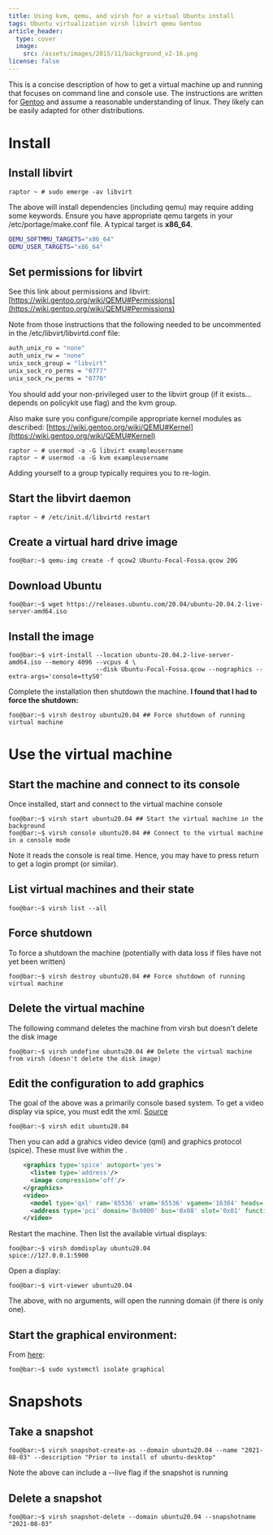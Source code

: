 ```yaml
---
title: Using kvm, qemu, and virsh for a virtual Ubuntu install
tags: Ubuntu virtualization virsh libvirt qemu Gentoo
article_header:
  type: cover
  image: 
    src: /assets/images/2015/11/background_v2-16.png
license: false
---
```


This is a concise description of how to get a virtual machine up
and running that focuses on command line and console use.  The
instructions are written for [Gentoo](https://www.gentoo.org) and
assume a reasonable understanding of linux. They likely can be easily
adapted for other distributions.

# Install

## Install libvirt

```console
raptor ~ # sudo emerge -av libvirt
```

The above will install dependencies (including qemu) may require
adding some keywords.  Ensure you have appropriate qemu targets in
your /etc/portage/make.conf file.  A typical target is **x86_64**.

```bash
QEMU_SOFTMMU_TARGETS="x86_64"
QEMU_USER_TARGETS="x86_64"
```

## Set permissions for libvirt

See this link about permissions and libvirt:
[https://wiki.gentoo.org/wiki/QEMU#Permissions](https://wiki.gentoo.org/wiki/QEMU#Permissions)

Note from those instructions that the following needed to be uncommented in the /etc/libvirt/libvirtd.conf file:

```bash
auth_unix_ro = "none"
auth_unix_rw = "none"
unix_sock_group = "libvirt"
unix_sock_ro_perms = "0777"
unix_sock_rw_perms = "0770"
```

You should add your non-privileged user to the libvirt group (if it
exists... depends on policykit use flag) and the kvm group.

Also make sure you configure/compile appropriate kernel modules as described:
[https://wiki.gentoo.org/wiki/QEMU#Kernel](https://wiki.gentoo.org/wiki/QEMU#Kernel)


```console
raptor ~ # usermod -a -G libvirt exampleusername
raptor ~ # usermod -a -G kvm exampleusername
```

Adding yourself to a group typically requires you to re-login.

## Start the libvirt daemon

```console
raptor ~ # /etc/init.d/libvirtd restart
```

## Create a virtual hard drive image

```console
foo@bar:~$ qemu-img create -f qcow2 Ubuntu-Focal-Fossa.qcow 20G
```

## Download Ubuntu

```console
foo@bar:~$ wget https://releases.ubuntu.com/20.04/ubuntu-20.04.2-live-server-amd64.iso
```

## Install the image

```console
foo@bar:~$ virt-install --location ubuntu-20.04.2-live-server-amd64.iso --memory 4096 --vcpus 4 \
                        --disk Ubuntu-Focal-Fossa.qcow --nographics --extra-args='console=ttyS0'
```

Complete the installation then shutdown the machine.  **I found that I had to force the shutdown:**

```console
foo@bar:~$ virsh destroy ubuntu20.04 ## Force shutdown of running virtual machine
```

# Use the virtual machine

## Start the machine and connect to its console

Once installed, start and connect to the virtual machine console

```console
foo@bar:~$ virsh start ubuntu20.04 ## Start the virtual machine in the background
foo@bar:~$ virsh console ubuntu20.04 ## Connect to the virtual machine in a console mode
```

Note it reads the console is real time.  Hence, you may have to press
return to get a login prompt (or similar).

## List virtual machines and their state

```console
foo@bar:~$ virsh list --all
```

## Force shutdown

To force a shutdown the machine (potentially with data loss if files
have not yet been written)

```console
foo@bar:~$ virsh destroy ubuntu20.04 ## Force shutdown of running virtual machine
```

## Delete the virtual machine

The following command deletes the machine from virsh but doesn't
delete the disk image

```console
foo@bar:~$ virsh undefine ubuntu20.04 ## Delete the virtual machine from virsh (doesn't delete the disk image)
```

## Edit the configuration to add graphics

The goal of the above was a primarily console based system. To get a
video display via spice, you must edit the
xml. [Source](https://people.freedesktop.org/~teuf/spice-doc/html/ch02s03.html)

```console
foo@bar:~$ virsh edit ubuntu20.04 
```

Then you can add a grahics video device (qml) and graphics protocol (spice).  These must live within the <device></device>.

```xml
    <graphics type='spice' autoport='yes'>
      <listen type='address'/>
      <image compression='off'/>
    </graphics>
    <video>
      <model type='qxl' ram='65536' vram='65536' vgamem='16384' heads='1' primary='yes'/>
      <address type='pci' domain='0x0000' bus='0x08' slot='0x01' function='0x0'/>
    </video>
```

Restart the machine.  Then list the available virtual displays:
```console
foo@bar:~$ virsh domdisplay ubuntu20.04
spice://127.0.0.1:5900
```

Open a display:
```consolve
foo@bar:~$ virt-viewer ubuntu20.04
```
The above, with no arguments, will open the running domain (if there is only one).

## Start the graphical environment:

From [here](https://linuxconfig.org/start-gui-from-command-line-on-ubuntu-20-04-focal-fossa/):

```console
foo@bar:~$ sudo systemctl isolate graphical
```

# Snapshots

## Take a snapshot

```console
foo@bar:~$ virsh snapshot-create-as --domain ubuntu20.04 --name "2021-08-03" --description "Prior to install of ubuntu-desktop"
```

Note the above can include a --live flag if the snapshot is running

## Delete a snapshot

```console
foo@bar:~$ virsh snapshot-delete --domain ubuntu20.04 --snapshotname "2021-08-03"
```
